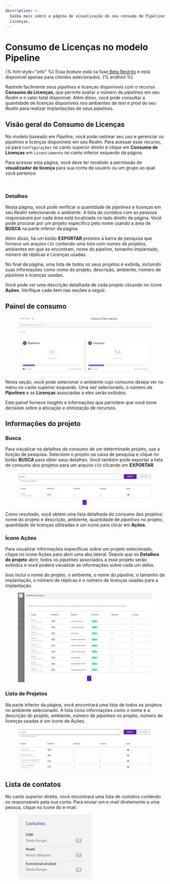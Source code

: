 ```yaml
---
description: >-
  Saiba mais sobre a página de visualização do seu consumo de Pipelines e
  Licenças.
---
```


# Consumo de Licenças no modelo Pipeline

{% hint style="info" %}
Essa _feature_ está na fase[ Beta Restrito](https://docs.digibee.com/documentation/v/pt-br/geral/programa-beta) e está disponível apenas para clientes selecionados.
{% endhint %}

Rastreie facilmente seus _pipelines_ e licenças disponíveis com o recurso **Consumo de Licenças**, que permite avaliar o número de _pipelines_ em seu _Realm_ e o valor total disponível. Além disso, você pode consultar a quantidade de licenças disponíveis nos ambientes de _test_ e _prod_ do seu _Realm_ para realizar implantações de seus _pipelines_.

## Visão geral do Consumo de Licenças

No modelo baseado em _Pipeline_, você pode rastrear seu uso e gerenciar os _pipelines_ e licenças disponíveis em seu _Realm_. Para acessar esse recurso, vá para `Configurações` no canto superior direito e clique em **Consumo de Licenças** em `Licenciamento` no canto inferior esquerdo da página.

Para acessar esta página, você deve ter recebido a permissão de **visualizador de licença** para sua conta de usuário ou um grupo ao qual você pertence.

<figure><img src="../../.gitbook/assets/01 - gif - licenças - port.gif" alt=""><figcaption></figcaption></figure>

### Detalhes

Nesta página, você pode verificar a quantidade de _pipelines_ e licenças em seu _Realm_ selecionando o ambiente. A lista de contatos com as pessoas responsáveis por cada área está localizada no lado direito da página. Você pode procurar por um projeto específico pelo nome usando a área de **BUSCA** na parte inferior da página. &#x20;

Além disso, há um botão **EXPORTAR** próximo à barra de pesquisa que fornece um arquivo `CSV` contendo uma lista com nomes de projetos, ambientes em que se encontram, nome do _pipeline_, tamanho implantado, número de réplicas e Licenças usadas.

No final da página, uma lista de todos os seus projetos é exibida, incluindo suas informações como nome do projeto, descrição, ambiente, número de _pipelines_ e licenças usadas.

Você pode ver uma descrição detalhada de cada projeto clicando no ícone **Ações**. Verifique cada item nas seções a seguir.

## Painel de consumo

<figure><img src="../../.gitbook/assets/02 - painel - port (1).jpg" alt=""><figcaption></figcaption></figure>

Nesta seção, você pode selecionar o ambiente cujo consumo deseja ver no menu no canto superior esquerdo. Uma vez selecionado, o número de _**Pipelines**_ e as **Licenças** associadas a eles serão exibidos.&#x20;

Este painel fornece _insights_ e informações que permitem que você tome decisões sobre a alocação e otimização de recursos.

## Informações do projeto

### Busca

Para visualizar os detalhes de consumo de um determinado projeto, use a função de pesquisa. Selecione o projeto na caixa de pesquisa e clique no botão **BUSCA** para obter seus detalhes. Você também pode exportar a lista de consumo dos projetos para um arquivo `CSV` clicando em **EXPORTAR**.

<figure><img src="../../.gitbook/assets/03 - busca - port (1).jpg" alt=""><figcaption></figcaption></figure>

Como resultado, você obtém uma lista detalhada do consumo dos projetos: nome do projeto e descrição, ambiente, quantidade de _pipelines_ no projeto, quantidade de licenças utilizadas e um ícone para clicar em **Ações**.

### Ícone Ações

Para visualizar informações específicas sobre um projeto selecionado, clique no ícone Ações para abrir uma aba lateral. Depois que os **Detalhes do projeto** abrir, todos os _pipelines_ associados a esse projeto serão exibidos e você poderá visualizar as informações sobre cada um deles.

Isso inclui o nome do projeto, o ambiente, o nome do _pipeline_, o tamanho da implantação, o número de réplicas e o número de licenças usadas para a implantação.

<figure><img src="../../.gitbook/assets/04 - detalhes projeto - port (1).jpg" alt=""><figcaption></figcaption></figure>

### Lista de Projetos

Na parte inferior da página, você encontrará uma lista de todos os projetos no ambiente selecionado. A lista inclui informações como o nome e a descrição do projeto, ambiente, número de _pipelines_ no projeto, número de licenças usadas e um ícone de Ações.

<figure><img src="../../.gitbook/assets/05 - lista - port (1).jpg" alt=""><figcaption></figcaption></figure>

## Lista de contatos

No canto superior direito, você encontrará uma lista de contatos contendo os responsáveis pela sua conta. Para enviar um e-mail diretamente a uma pessoa, clique no ícone do e-mail.

<figure><img src="../../.gitbook/assets/06 - contatos - port (1).jpg" alt=""><figcaption></figcaption></figure>
